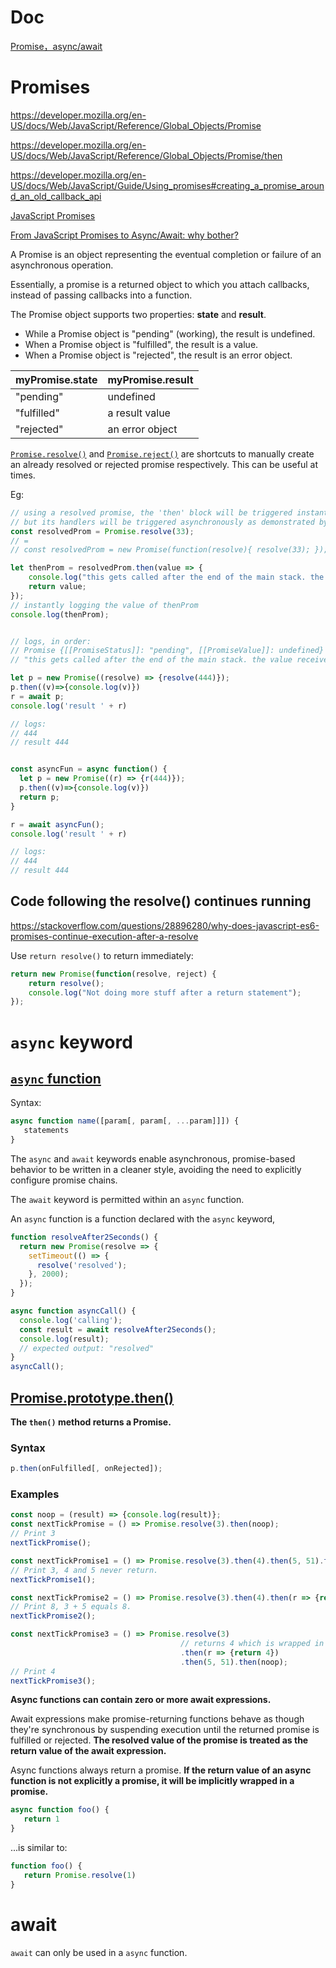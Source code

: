 # Doc

[Promise，async/await](https://zh.javascript.info/async)


# Promises
https://developer.mozilla.org/en-US/docs/Web/JavaScript/Reference/Global_Objects/Promise

https://developer.mozilla.org/en-US/docs/Web/JavaScript/Reference/Global_Objects/Promise/then

https://developer.mozilla.org/en-US/docs/Web/JavaScript/Guide/Using_promises#creating_a_promise_around_an_old_callback_api

[JavaScript Promises](https://www.w3schools.com/js/js_promise.asp)

[From JavaScript Promises to Async/Await: why bother?](https://blog.pusher.com/promises-async-await/)


A Promise is an object representing the eventual completion or failure of an asynchronous operation.

Essentially, a promise is a returned object to which you attach callbacks, instead of passing callbacks into a function.

The Promise object supports two properties: **state** and **result**.
* While a Promise object is "pending" (working), the result is undefined.
* When a Promise object is "fulfilled", the result is a value.
* When a Promise object is "rejected", the result is an error object.

|myPromise.state|myPromise.result|
|---------------|----------------|
|"pending"      |undefined       |
|"fulfilled"    |a result value  |
|"rejected"     |an error object |


[`Promise.resolve()`](https://developer.mozilla.org/en-US/docs/Web/JavaScript/Reference/Global_Objects/Promise/resolve) and [`Promise.reject()`](https://developer.mozilla.org/en-US/docs/Web/JavaScript/Reference/Global_Objects/Promise/reject) are shortcuts to manually create an already resolved or rejected promise respectively. This can be useful at times.

Eg:
``` js
// using a resolved promise, the 'then' block will be triggered instantly,
// but its handlers will be triggered asynchronously as demonstrated by the console.logs
const resolvedProm = Promise.resolve(33);
// =
// const resolvedProm = new Promise(function(resolve){ resolve(33); });

let thenProm = resolvedProm.then(value => {
    console.log("this gets called after the end of the main stack. the value received and returned is: " + value);
    return value;
});
// instantly logging the value of thenProm
console.log(thenProm);


// logs, in order:
// Promise {[[PromiseStatus]]: "pending", [[PromiseValue]]: undefined}
// "this gets called after the end of the main stack. the value received and returned is: 33"
```

```js
let p = new Promise((resolve) => {resolve(444)});
p.then((v)=>{console.log(v)})
r = await p;
console.log('result ' + r)

// logs:
// 444
// result 444


const asyncFun = async function() {
  let p = new Promise((r) => {r(444)});
  p.then((v)=>{console.log(v)})
  return p;
}

r = await asyncFun();
console.log('result ' + r)

// logs:
// 444
// result 444
```

## Code following the resolve() continues running
https://stackoverflow.com/questions/28896280/why-does-javascript-es6-promises-continue-execution-after-a-resolve

Use `return resolve()` to return immediately:
```js
return new Promise(function(resolve, reject) {
    return resolve();
    console.log("Not doing more stuff after a return statement");
});
```

# `async` keyword

## [`async` function](https://developer.mozilla.org/en-US/docs/Web/JavaScript/Reference/Statements/async_function#syntax)


Syntax:
```js
async function name([param[, param[, ...param]]]) {
   statements
}
```

The `async` and `await` keywords enable asynchronous, promise-based behavior to be written in a cleaner style, avoiding the need to explicitly configure promise chains.

The `await` keyword is permitted within an `async` function.

An `async` function is a function declared with the `async` keyword,

```js
function resolveAfter2Seconds() {
  return new Promise(resolve => {
    setTimeout(() => {
      resolve('resolved');
    }, 2000);
  });
}

async function asyncCall() {
  console.log('calling');
  const result = await resolveAfter2Seconds();
  console.log(result);
  // expected output: "resolved"
}
asyncCall();
```
## [Promise.prototype.then()](https://developer.mozilla.org/en-US/docs/Web/JavaScript/Reference/Global_Objects/Promise/then)

**The `then()` method returns a Promise.**

### Syntax
```js
p.then(onFulfilled[, onRejected]);
```


### Examples

```js
const noop = (result) => {console.log(result)};
const nextTickPromise = () => Promise.resolve(3).then(noop);
// Print 3
nextTickPromise();

const nextTickPromise1 = () => Promise.resolve(3).then(4).then(5, 51).then(noop);
// Print 3, 4 and 5 never return.
nextTickPromise1();

const nextTickPromise2 = () => Promise.resolve(3).then(4).then(r => {return r + 5;}, 51).then(noop);
// Print 8, 3 + 5 equals 8.
nextTickPromise2();

const nextTickPromise3 = () => Promise.resolve(3)
                                      // returns 4 which is wrapped in a resolved Promise
                                      .then(r => {return 4})
                                      .then(5, 51).then(noop);
// Print 4
nextTickPromise3();
```

**Async functions can contain zero or more await expressions.**

Await expressions make promise-returning functions behave as though they're synchronous by suspending execution until the returned promise is fulfilled or rejected. **The resolved value of the promise is treated as the return value of the await expression.**

Async functions always return a promise. **If the return value of an async function is not explicitly a promise, it will be implicitly wrapped in a promise.**

```js
async function foo() {
   return 1
}
```

...is similar to:

```js
function foo() {
   return Promise.resolve(1)
}
```


# await
`await` can only be used in a `async` function.